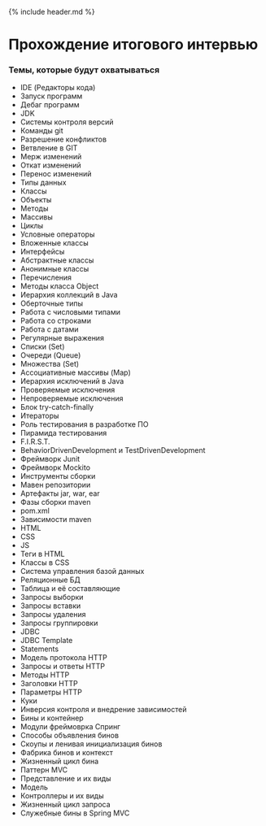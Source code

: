 {% include header.md %}

Прохождение итогового интервью
==================== 

### Темы, которые будут охватываться
+ IDE (Редакторы кода)
+ Запуск программ
+ Дебаг программ
+ JDK
+ Системы контроля версий
+ Команды git
+ Разрешение конфликтов
+ Ветвление в GIT
+ Мерж изменений
+ Откат изменений
+ Перенос изменений
+ Типы данных
+ Классы
+ Объекты
+ Методы
+ Массивы
+ Циклы
+ Условные операторы
+ Вложенные классы
+ Интерфейсы
+ Абстрактные классы
+ Анонимные классы
+ Перечисления
+ Методы класса Object 
+ Иерархия коллекций в Java
+ Оберточные типы
+ Работа с числовыми типами
+ Работа со строками
+ Работа с датами
+ Регулярные выражения
+ Списки (Set)
+ Очереди (Queue)
+ Множества (Set)
+ Ассоциативные массивы (Map)
+ Иерархия исключений в Java
+ Проверяемые исключения
+ Непроверяемые исключения
+ Блок try-catch-finally
+ Итераторы
+ Роль тестирования в разработке ПО
+ Пирамида тестирования
+ F.I.R.S.T.
+ BehaviorDrivenDevelopment и TestDrivenDevelopment
+ Фреймворк Junit
+ Фреймворк Mockito
+ Инструменты сборки
+ Мавен репозитории
+ Артефакты jar, war, ear
+ Фазы сборки maven
+ pom.xml
+ Зависимости maven
+ HTML
+ CSS
+ JS
+ Теги в HTML
+ Классы в CSS
+ Система управления базой данных
+ Реляционные БД
+ Таблица и её составляющие
+ Запросы выборки
+ Запросы вставки
+ Запросы удаления
+ Запросы группировки
+ JDBC
+ JDBC Template
+ Statements
+ Модель протокола HTTP
+ Запросы и ответы HTTP
+ Методы HTTP
+ Заголовки HTTP
+ Параметры HTTP
+ Куки
+ Инверсия контроля и внедрение зависимостей
+ Бины и контейнер
+ Модули фреймоврка Спринг
+ Способы объявления бинов
+ Скоупы и ленивая инициализация бинов
+ Фабрика бинов и контекст
+ Жизненный цикл бина
+ Паттерн MVC
+ Представление и их виды
+ Модель
+ Контроллеры и их виды
+ Жизненный цикл запроса
+ Служебные бины в Spring MVC

